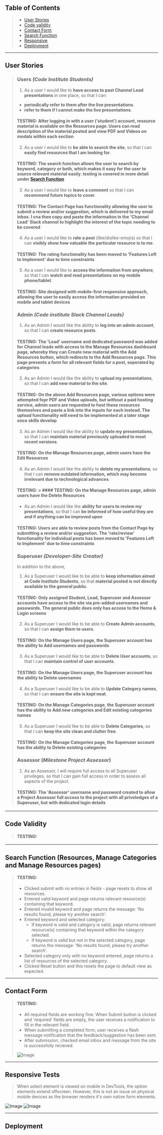 
## Table of Contents

> - [User Stories](#user-stories)
> - [Code validity](#code-validity)
> - [Contact Form](#contact-form)
> - [Search Function](#search-function)
> - [Responsive](#responsive)
> - [Deployment](#deployment)

---

## User Stories
>
> ### Users _(Code Institute Students)_
>
> 1. As a user I would like to **have access to past Channel Lead presentations** in one place, so that I can:
>
> - **periodically refer to them after the live presentations**.
> - **refer to them if I cannot make the live presentations**.
>
> #### **TESTING:** After logging in with a user (**'student'**) account, resource material is available on the Resources page. Users can read description of the material posted and view PDF and Videos on modals within each section
>
> 2. As a user I would like to **be able to search the site**, so that I can **easily find resources that I am looking for**.
>
> #### **TESTING:** The search function allows the user to search by keyword, category or both, which makes it easy for the user to source relevant material easily. testing is covered in more detail under [Search Function](#search-function)
>
> 3. As a user I would like to **leave a comment** so that I can **recommend future topics to cover**.
>
> #### **TESTING:** The Contact Page has functionality allowing the user to submit a review and/or suggestion, which is delivered to my email inbox. I cna then copy and paste the informaiton in the 'Channel Lead' Slack channel to highlight the interest of the topic needing to be covered
>
> 4. As a user I would like to **rate a post** (like/dislike-emojis) so that I can **visibly show how valuable the particular resource is to me**.
>
> #### **TESTING:** The rating functionality has been moved to 'Features Left to Implement' due to time constraints
>
> 5. As a user I would like to **access the information from anywhere**, so that I can **watch and read presentations on my mobile phone/tablet**.
>
> #### **TESTING:** Site designed with mobile-first responsive approach, allowing the user to easily access the information provided on mobile and tablet devices
>
> ### Admin _(Code institute Slack Channel Leads)_
>
> 1. As an Admin I would like the ability to **log into an admin account**, so that I can **create resource posts**.
>
> #### **TESTING:** The **'Lead'** username and dedicated password was added for Channel leads with access to the Manage Resources dashboard page, whereby they can Create new material with the Add Resources button, which redirects to the Add Resources page. This page presents a form for all relevant fields for a post, seperated by categories
>
> 2. As an Admin I would like the ability to **upload my presentations**, so that I can **add new material to the site**.
>
> #### **TESTING:** On the above Add Resources page, various options were attempted fopr PDF and Video uploads, but without a paid hosting service, admin users are requested to host these resources themselves and paste a link into the inputs for each instead. The upload functionality will need to be implemented at a later stage once skills develop
>
> 3. As an Admin I would like the ability to **update my presentations**, so that I can **maintain material previously uploaded to most recent versions**.
>
> #### **TESTING:** On the Manage Resources page, admin users have the Edit Resources
>
> 4. As an Admin I would like the ability to **delete my presentations**, so that I can **remove outdated information, which may become irrelevant due to technological advances**.
>
> #### **TESTING:** > #### **TESTING:** On the Manage Resources page, admin users have the Delete Resources
>
> - As an Admin I would like the **ability for users to review my presentations**, so that I can **be informed of how useful they are and if anything can be improved upon**
>
> #### **TESTING:** Users are able to review posts from the Contact Page by submitting a review and/or suggestion. The 'rate/review' functionality for individual posts has been moved to 'Features Left to Implement' due to time constraints
>
>
> ### Superuser _(Developer-Site Creator)_
>
> In addition to the above,
>
> 1. As a Superuser I would like to be able to **keep information aimed at Code Institute Students**, so that **material posted is not directly available to the general public**.
>
> #### **TESTING:** Only assigned Student, Lead, Superuser and Assessor accounts have access to the site via pre-added usernames and passwords. The general public does only has access to the Home & Login screens
>
> 2. As a Superuser I would like to be able to **Create Admin accounts**, so that I can **assign them to users**.
>
> #### **TESTING:** On the Manage Users page, the Superuser account has the ability to Add usernames and passwords
>
> 3. As a Superuser I would like to be able to **Delete User accounts**, so that I can **maintain control of user accounts**.
>
> #### **TESTING:** On the Manage Users page, the Superuser account has the ability to Delete usernames
>
> 4. As a Superuser I would like to be able to **Update Category names**, so that I can **ensure the site is kept neat**.
>
> #### **TESTING:** On the Manage Categories page, the Superuser account has the ability to Add new categories and Edit existing categories names
>
> 5. As a Superuser I would like to be able to **Delete Categories**, so that I can **keep the site clean and clutter free**.
>
> #### **TESTING:** On the Manage Categories page, the Superuser account has the ability to Delete existing categories
>
> ### Assessor (_Milestone Project Assessor_)
>
> 1. As an Assessor, I will require full access to all Superuser privileges, so that I can gain full access in order to assess all aspects of the project.
>
> #### **TESTING:** The **'Assessor'** username and password created to allow a Project Assessor full access to the project with all priveledges of a Superuser, but with dedicated login details
>

---

## Code Validity
>
> #### **TESTING:** 
>

---

## Search Function (Resources, Manage Categories and Manage Resources pages)
>
> #### **TESTING:** 
>
> - Clicked submit with no entries in fields - page resets to show all resources.
> - Entered valid keyword and page returns relevant resource(s) containing that keyword.
> - Entered invalid keyword and page returns the message: 'No results found, please try another search'.
> - Entered keyword and selected category:
>   - If keyword is valid and category is valid, page returns relevant resource(s) containing that keyword within the category selected.
>   - If keyword is valid but not in the selected category,  page returns the message: 'No results found, please try another search'.
> - Selected category only with no keyword entered, page returns a list of resources of the selected category.
> - Clicked Reset button and this resets the page to default view as expected.
>

---

## Contact Form
>
> #### **TESTING:** 
>
> - All required fields are working fine. When Submit button is clicked and 'required' fields are empty, the user receives a notification to fill in the relevant field.
> - When submitting a completed form, user receives a flash message notification that the feedback/suggestion has been sent.
> - After submission, checked email inbox and message from the site is successfully recieved.
>
> ![Image](../testing/email-test.png)

---

## Responsive Tests
>
> When select element is viewed on mobile in DevTools, the option elements extend offscreen. However, this is not an issue on physical mobile devices as the browser renders it's own native form elements.

![Image](../testing/test-select-devtools.png)
![Image](../testing/test-select-mobile-device.png)

---

## Deployment
>
>